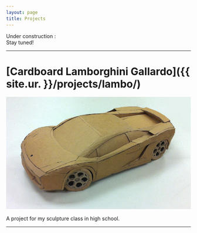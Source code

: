 ```yaml
---
layout: page
title: Projects
---
```


Under construction :\
Stay tuned!

---

# [Cardboard Lamborghini Gallardo]({{ site.ur. }}/projects/lambo/)

![complete top left](/assets/car_small.jpg "The finished product.")

<div class="message">
A project for my sculpture class in high school.
</div>

---